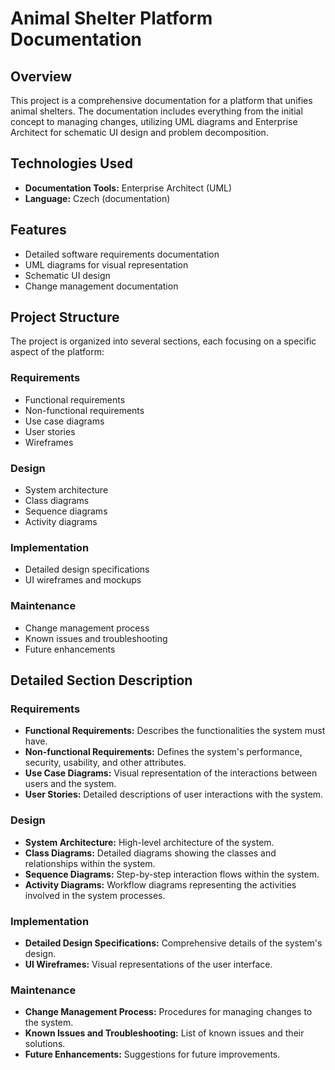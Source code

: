 # Animal Shelter Platform Documentation

## Overview
This project is a comprehensive documentation for a platform that unifies animal shelters. The documentation includes everything from the initial concept to managing changes, utilizing UML diagrams and Enterprise Architect for schematic UI design and problem decomposition.

## Technologies Used
- **Documentation Tools:** Enterprise Architect (UML)
- **Language:** Czech (documentation)

## Features
- Detailed software requirements documentation
- UML diagrams for visual representation
- Schematic UI design
- Change management documentation

## Project Structure
The project is organized into several sections, each focusing on a specific aspect of the platform:

### Requirements
- Functional requirements
- Non-functional requirements
- Use case diagrams
- User stories
- Wireframes

### Design
- System architecture
- Class diagrams
- Sequence diagrams
- Activity diagrams

### Implementation
- Detailed design specifications
- UI wireframes and mockups

### Maintenance
- Change management process
- Known issues and troubleshooting
- Future enhancements

## Detailed Section Description

### Requirements
- **Functional Requirements:** Describes the functionalities the system must have.
- **Non-functional Requirements:** Defines the system's performance, security, usability, and other attributes.
- **Use Case Diagrams:** Visual representation of the interactions between users and the system.
- **User Stories:** Detailed descriptions of user interactions with the system.

### Design
- **System Architecture:** High-level architecture of the system.
- **Class Diagrams:** Detailed diagrams showing the classes and relationships within the system.
- **Sequence Diagrams:** Step-by-step interaction flows within the system.
- **Activity Diagrams:** Workflow diagrams representing the activities involved in the system processes.

### Implementation
- **Detailed Design Specifications:** Comprehensive details of the system's design.
- **UI Wireframes:** Visual representations of the user interface.

### Maintenance
- **Change Management Process:** Procedures for managing changes to the system.
- **Known Issues and Troubleshooting:** List of known issues and their solutions.
- **Future Enhancements:** Suggestions for future improvements.

